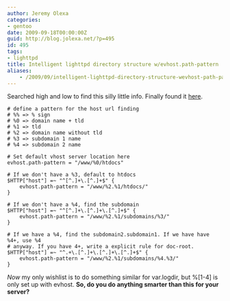 ```yaml
---
author: Jeremy Olexa
categories:
- gentoo
date: 2009-09-18T00:00:00Z
guid: http://blog.jolexa.net/?p=495
id: 495
tags:
- lighttpd
title: Intelligent lighttpd directory structure w/evhost.path-pattern
aliases:
    - /2009/09/intelligent-lighttpd-directory-structure-wevhost-path-pattern/
---
```


Searched high and low to find this silly little info. Finally found it [here][1].

    
    # define a pattern for the host url finding
    # %% => % sign
    # %0 => domain name + tld
    # %1 => tld
    # %2 => domain name without tld
    # %3 => subdomain 1 name
    # %4 => subdomain 2 name
    
    # Set default vhost server location here
    evhost.path-pattern = "/www/%0/htdocs"
    
    # If we don't have a %3, default to htdocs
    $HTTP["host"] =~ "^[^.]+\.[^.]+$" {
        evhost.path-pattern = "/www/%2.%1/htdocs/"
    }
    
    # If we don't have a %4, find the subdomain
    $HTTP["host"] =~ "^[^.]+\.[^.]+\.[^.]+$" {
        evhost.path-pattern = "/www/%2.%1/subdomains/%3/"
    }
    
    # If we have a %4, find the subdomain2.subdomain1. If we have have %4+, use %4
    # anyway. If you have 4+, write a explicit rule for doc-root.
    $HTTP["host"] =~ "^.+\.[^.]+\.[^.]+\.[^.]+$" {
        evhost.path-pattern = "/www/%2.%1/subdomains/%4.%3/"
    }

*Now* my only wishlist is to do something similar for var.logdir, but %[1-4] is only set up with evhost. **So, do you do anything smarter than this for your server?**

 [1]: https://log.logfish.net/node/8